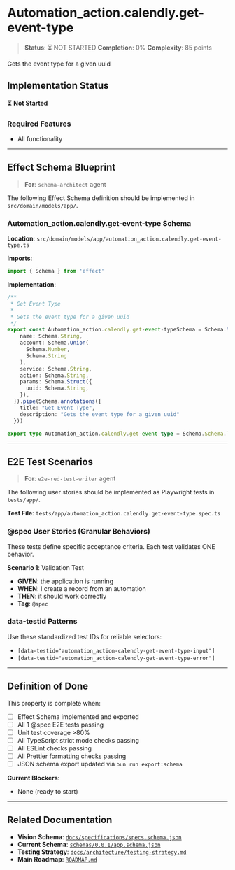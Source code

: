 # Automation_action.calendly.get-event-type

> **Status**: ⏳ NOT STARTED
> **Completion**: 0%
> **Complexity**: 85 points

Gets the event type for a given uuid

## Implementation Status

⏳ **Not Started**

### Required Features

- All functionality

---

## Effect Schema Blueprint

> **For**: `schema-architect` agent

The following Effect Schema definition should be implemented in `src/domain/models/app/`.

### Automation_action.calendly.get-event-type Schema

**Location**: `src/domain/models/app/automation_action.calendly.get-event-type.ts`

**Imports**:

```typescript
import { Schema } from 'effect'
```

**Implementation**:

```typescript
/**
 * Get Event Type
 *
 * Gets the event type for a given uuid
 */
export const Automation_action.calendly.get-event-typeSchema = Schema.Struct({
    name: Schema.String,
    account: Schema.Union(
      Schema.Number,
      Schema.String
    ),
    service: Schema.String,
    action: Schema.String,
    params: Schema.Struct({
      uuid: Schema.String,
    }),
  }).pipe(Schema.annotations({
    title: "Get Event Type",
    description: "Gets the event type for a given uuid"
  }))

export type Automation_action.calendly.get-event-type = Schema.Schema.Type<typeof Automation_action.calendly.get-event-typeSchema>
```

---

## E2E Test Scenarios

> **For**: `e2e-red-test-writer` agent

The following user stories should be implemented as Playwright tests in `tests/app/`.

**Test File**: `tests/app/automation_action.calendly.get-event-type.spec.ts`

### @spec User Stories (Granular Behaviors)

These tests define specific acceptance criteria. Each test validates ONE behavior.

**Scenario 1**: Validation Test

- **GIVEN**: the application is running
- **WHEN**: I create a record from an automation
- **THEN**: it should work correctly
- **Tag**: `@spec`

### data-testid Patterns

Use these standardized test IDs for reliable selectors:

- `[data-testid="automation_action-calendly-get-event-type-input"]`
- `[data-testid="automation_action-calendly-get-event-type-error"]`

---

## Definition of Done

This property is complete when:

- [ ] Effect Schema implemented and exported
- [ ] All 1 @spec E2E tests passing
- [ ] Unit test coverage >80%
- [ ] All TypeScript strict mode checks passing
- [ ] All ESLint checks passing
- [ ] All Prettier formatting checks passing
- [ ] JSON schema export updated via `bun run export:schema`

**Current Blockers**:

- None (ready to start)

---

## Related Documentation

- **Vision Schema**: [`docs/specifications/specs.schema.json`](../specs.schema.json)
- **Current Schema**: [`schemas/0.0.1/app.schema.json`](../../schemas/0.0.1/app.schema.json)
- **Testing Strategy**: [`docs/architecture/testing-strategy.md`](../../architecture/testing-strategy.md)
- **Main Roadmap**: [`ROADMAP.md`](../../../ROADMAP.md)
